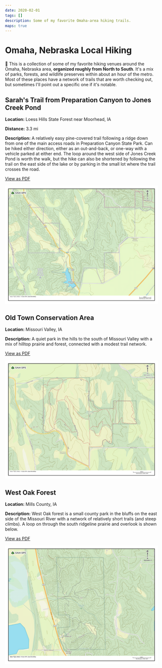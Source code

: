 ```yaml
---
date: 2020-02-01
tags: []
description: Some of my favorite Omaha-area hiking trails.
maps: true
---
```


# Omaha, Nebraska Local Hiking

🥾 This is a collection of some of my favorite hiking venues around the Omaha, Nebraska area, **organized roughly from North to South**.  It's a mix of parks, forests, and wildlife preserves within about an hour of the metro.  Most of these places have a network of trails that are worth checking out, but sometimes I'll point out a specific one if it's notable.

## Sarah's Trail from Preparation Canyon to Jones Creek Pond

**Location:** Loess Hills State Forest near Moorhead, IA

**Distance:** 3.3 mi

**Description:** A relatively easy pine-covered trail following a ridge down from one of the main access roads in Preparation Canyon State Park.  Can be hiked either direction, either as an out-and-back, or one-way with a vehicle parked at either end.  The loop around the west side of Jones Creek Pond is worth the walk, but the hike can also be shortened by following the trail on the east side of the lake or by parking in the small lot where the trail crosses the road.

[View as PDF](sarahs-trail.pdf)

![](sarahs-trail.png)

## Old Town Conservation Area

**Location:** Missouri Valley, IA

**Description:** A quiet park in the hills to the south of Missouri Valley with a mix of hilltop prairie and forest, connected with a modest trail network.

[View as PDF](old-town-conservation-area.pdf)

![](old-town-conservation-area.png)

## West Oak Forest

**Location:** Mills County, IA

**Description:** West Oak forest is a small county park in the bluffs on the east side of the Missouri River with a network of relatively short trails (and steep climbs).  A loop on through the south ridgeline prairie and overlook is shown below.

[View as PDF](west-oak-forest.pdf)

![](west-oak-forest.png)
